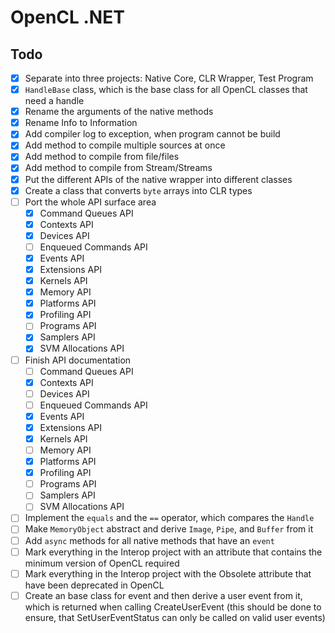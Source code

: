
# OpenCL .NET

## Todo

- [x] Separate into three projects: Native Core, CLR Wrapper, Test Program
- [x] `HandleBase` class, which is the base class for all OpenCL classes that need a handle
- [x] Rename the arguments of the native methods
- [x] Rename Info to Information
- [x] Add compiler log to exception, when program cannot be build
- [x] Add method to compile multiple sources at once
- [x] Add method to compile from file/files
- [x] Add method to compile from Stream/Streams
- [x] Put the different APIs of the native wrapper into different classes
- [x] Create a class that converts `byte` arrays into CLR types
- [ ] Port the whole API surface area
    - [x] Command Queues API
    - [x] Contexts API
    - [x] Devices API
    - [ ] Enqueued Commands API
    - [x] Events API
    - [x] Extensions API
    - [x] Kernels API
    - [x] Memory API
    - [x] Platforms API
    - [x] Profiling API
    - [ ] Programs API
    - [x] Samplers API
    - [x] SVM Allocations API
- [ ] Finish API documentation
    - [ ] Command Queues API
    - [x] Contexts API
    - [ ] Devices API
    - [ ] Enqueued Commands API
    - [x] Events API
    - [x] Extensions API
    - [x] Kernels API
    - [ ] Memory API
    - [x] Platforms API
    - [x] Profiling API
    - [ ] Programs API
    - [ ] Samplers API
    - [ ] SVM Allocations API
- [ ] Implement the `equals` and the `==` operator, which compares the `Handle`
- [ ] Make `MemoryObject` abstract and derive `Image`, `Pipe`, and `Buffer` from it
- [ ] Add `async` methods for all native methods that have an `event`
- [ ] Mark everything in the Interop project with an attribute that contains the minimum version of OpenCL required
- [ ] Mark everything in the Interop project with the Obsolete attribute that have been deprecated in OpenCL
- [ ] Create an base class for event and then derive a user event from it, which is returned when calling CreateUserEvent (this should be done to ensure, that SetUserEventStatus can only be called on valid user events)